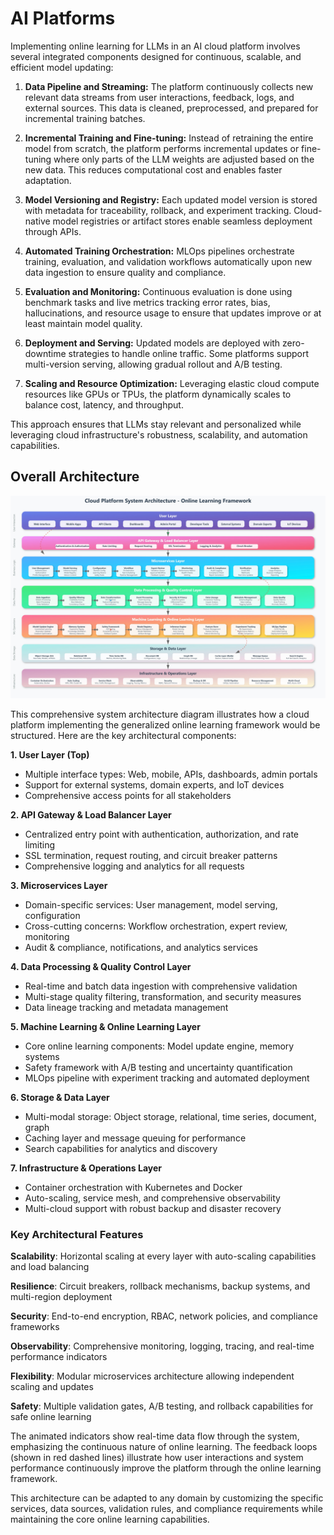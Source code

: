 
# AI Platforms

Implementing online learning for LLMs in an AI cloud platform involves several integrated components designed for continuous, scalable, and efficient model updating:

1. **Data Pipeline and Streaming:** The platform continuously collects new relevant data streams from user interactions, feedback, logs, and external sources. This data is cleaned, preprocessed, and prepared for incremental training batches.

2. **Incremental Training and Fine-tuning:** Instead of retraining the entire model from scratch, the platform performs incremental updates or fine-tuning where only parts of the LLM weights are adjusted based on the new data. This reduces computational cost and enables faster adaptation.

3. **Model Versioning and Registry:** Each updated model version is stored with metadata for traceability, rollback, and experiment tracking. Cloud-native model registries or artifact stores enable seamless deployment through APIs.

4. **Automated Training Orchestration:** MLOps pipelines orchestrate training, evaluation, and validation workflows automatically upon new data ingestion to ensure quality and compliance.

5. **Evaluation and Monitoring:** Continuous evaluation is done using benchmark tasks and live metrics tracking error rates, bias, hallucinations, and resource usage to ensure that updates improve or at least maintain model quality.

6. **Deployment and Serving:** Updated models are deployed with zero-downtime strategies to handle online traffic. Some platforms support multi-version serving, allowing gradual rollout and A/B testing.

7. **Scaling and Resource Optimization:** Leveraging elastic cloud compute resources like GPUs or TPUs, the platform dynamically scales to balance cost, latency, and throughput.

This approach ensures that LLMs stay relevant and personalized while leveraging cloud infrastructure's robustness, scalability, and automation capabilities.


## Overall Architecture

![Overall Architecture](./images/overall-architecture.jpg)

This comprehensive system architecture diagram illustrates how a cloud platform implementing the generalized online learning framework would be structured. Here are the key architectural components:

**1. User Layer (Top)**
- Multiple interface types: Web, mobile, APIs, dashboards, admin portals
- Support for external systems, domain experts, and IoT devices
- Comprehensive access points for all stakeholders

**2. API Gateway & Load Balancer Layer**
- Centralized entry point with authentication, authorization, and rate limiting
- SSL termination, request routing, and circuit breaker patterns
- Comprehensive logging and analytics for all requests

**3. Microservices Layer**
- Domain-specific services: User management, model serving, configuration
- Cross-cutting concerns: Workflow orchestration, expert review, monitoring
- Audit & compliance, notifications, and analytics services

**4. Data Processing & Quality Control Layer**
- Real-time and batch data ingestion with comprehensive validation
- Multi-stage quality filtering, transformation, and security measures
- Data lineage tracking and metadata management

**5. Machine Learning & Online Learning Layer**
- Core online learning components: Model update engine, memory systems
- Safety framework with A/B testing and uncertainty quantification
- MLOps pipeline with experiment tracking and automated deployment

**6. Storage & Data Layer**
- Multi-modal storage: Object storage, relational, time series, document, graph
- Caching layer and message queuing for performance
- Search capabilities for analytics and discovery

**7. Infrastructure & Operations Layer**
- Container orchestration with Kubernetes and Docker
- Auto-scaling, service mesh, and comprehensive observability
- Multi-cloud support with robust backup and disaster recovery

### Key Architectural Features

**Scalability**: Horizontal scaling at every layer with auto-scaling capabilities and load balancing

**Resilience**: Circuit breakers, rollback mechanisms, backup systems, and multi-region deployment

**Security**: End-to-end encryption, RBAC, network policies, and compliance frameworks

**Observability**: Comprehensive monitoring, logging, tracing, and real-time performance indicators

**Flexibility**: Modular microservices architecture allowing independent scaling and updates

**Safety**: Multiple validation gates, A/B testing, and rollback capabilities for safe online learning

The animated indicators show real-time data flow through the system, emphasizing the continuous nature of online learning. The feedback loops (shown in red dashed lines) illustrate how user interactions and system performance continuously improve the platform through the online learning framework.

This architecture can be adapted to any domain by customizing the specific services, data sources, validation rules, and compliance requirements while maintaining the core online learning capabilities.
